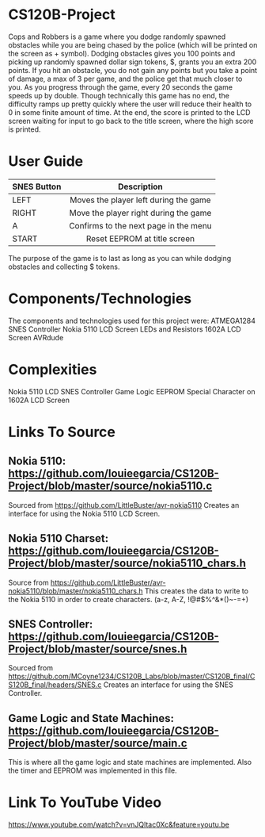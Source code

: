 # CS120B-Project
Cops and Robbers is a game where you dodge randomly spawned obstacles while you are being chased by the police (which will be printed on the screen as + symbol). Dodging obstacles gives you 100 points and picking up randomly spawned dollar sign tokens, $, grants you an extra 200 points. If you hit an obstacle, you do not gain any points but you take a point of damage, a max of 3 per game, and the police get that much closer to you. As you progress through the game, every 20 seconds the game speeds up by double. Though technically this game has no end, the difficulty ramps up pretty quickly where the user will reduce their health to 0 in some finite amount of time. At the end, the score is printed to the LCD screen waiting for input to go back to the title screen, where the high score is printed.

# User Guide

| SNES Button | Description |
|-------------|:-----------:|
|LEFT         | Moves the player left during the game |
|RIGHT        | Move the player right during the game |
|A            | Confirms to the next page in the menu |
|START        | Reset EEPROM at title screen|

The purpose of the game is to last as long as you can while dodging obstacles and collecting $ tokens.

# Components/Technologies
The components and technologies used for this project were:
ATMEGA1284
SNES Controller
Nokia 5110 LCD Screen
LEDs and Resistors
1602A LCD Screen
AVRdude

# Complexities
Nokia 5110 LCD
SNES Controller
Game Logic
EEPROM
Special Character on 1602A LCD Screen

# Links To Source
## Nokia 5110: https://github.com/louieegarcia/CS120B-Project/blob/master/source/nokia5110.c
Sourced from https://github.com/LittleBuster/avr-nokia5110
Creates an interface for using the Nokia 5110 LCD Screen.

## Nokia 5110 Charset: https://github.com/louieegarcia/CS120B-Project/blob/master/source/nokia5110_chars.h
Source from https://github.com/LittleBuster/avr-nokia5110/blob/master/nokia5110_chars.h
This creates the data to write to the Nokia 5110 in order to create characters. (a-z, A-Z, !@#$%^&*()~-=+)

## SNES Controller: https://github.com/louieegarcia/CS120B-Project/blob/master/source/snes.h
Sourced from https://github.com/MCoyne1234/CS120B_Labs/blob/master/CS120B_final/CS120B_final/headers/SNES.c
Creates an interface for using the SNES Controller.

## Game Logic and State Machines: https://github.com/louieegarcia/CS120B-Project/blob/master/source/main.c
This is where all the game logic and state machines are implemented. Also the timer and EEPROM was implemented in this file.

# Link To YouTube Video
https://www.youtube.com/watch?v=vnJQltac0Xc&feature=youtu.be
